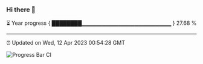 ### Hi there 👋

⏳ Year progress { ████████▁▁▁▁▁▁▁▁▁▁▁▁▁▁▁▁▁▁▁▁▁▁ } 27.68 %

---

⏰ Updated on Wed, 12 Apr 2023 00:54:28 GMT

![Progress Bar CI](https://github.com/liununu/liununu/workflows/Progress%20Bar%20CI/badge.svg)
